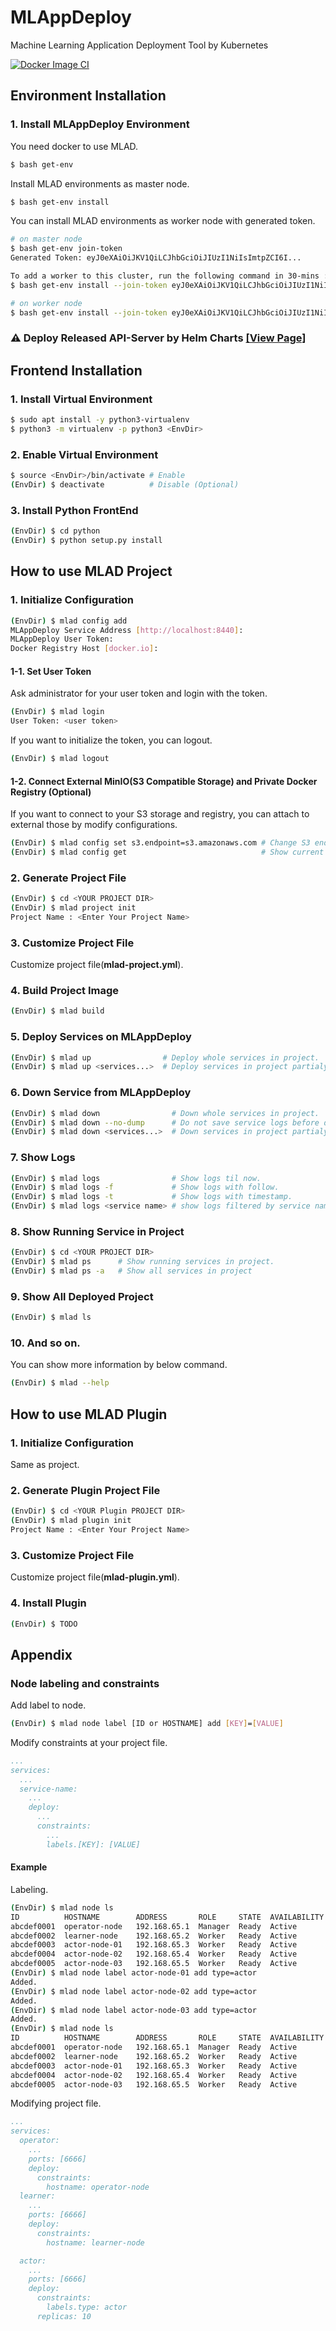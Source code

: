 # MLAppDeploy
Machine Learning Application Deployment Tool by Kubernetes

[![Docker Image CI](https://github.com/onetop21/MLAppDeploy/actions/workflows/docker-image.yml/badge.svg)](https://github.com/onetop21/MLAppDeploy/actions/workflows/docker-image.yml)

## Environment Installation
### 1. Install MLAppDeploy Environment
You need docker to use MLAD.
``` bash
$ bash get-env
```
Install MLAD environments as master node.
``` bash
$ bash get-env install
```
You can install MLAD environments as worker node with generated token.
``` bash
# on master node
$ bash get-env join-token
Generated Token: eyJ0eXAiOiJKV1QiLCJhbGciOiJIUzI1NiIsImtpZCI6I...

To add a worker to this cluster, run the following command in 30-mins :
$ bash get-env install --join-token eyJ0eXAiOiJKV1QiLCJhbGciOiJIUzI1NiIsImtpZCI6I...

# on worker node
$ bash get-env install --join-token eyJ0eXAiOiJKV1QiLCJhbGciOiJIUzI1NiIsImtpZCI6I...
```

### ⚠ Deploy Released API-Server by Helm Charts [[View Page]](/MLAppDeploy/charts/api-server/)

## Frontend Installation
### 1. Install Virtual Environment
``` bash
$ sudo apt install -y python3-virtualenv
$ python3 -m virtualenv -p python3 <EnvDir>
```
### 2. Enable Virtual Environment
``` bash
$ source <EnvDir>/bin/activate # Enable
(EnvDir) $ deactivate          # Disable (Optional)
```
### 3. Install Python FrontEnd
``` bash
(EnvDir) $ cd python
(EnvDir) $ python setup.py install
```

## How to use MLAD Project
### 1. Initialize Configuration
``` bash
(EnvDir) $ mlad config add
MLAppDeploy Service Address [http://localhost:8440]:
MLAppDeploy User Token:
Docker Registry Host [docker.io]:
```

#### 1-1. Set User Token
Ask administrator for your user token and login with the token.
``` bash
(EnvDir) $ mlad login
User Token: <user token>
```
If you want to initialize the token, you can logout.
``` bash
(EnvDir) $ mlad logout
```
#### 1-2. Connect External MinIO(S3 Compatible Storage) and Private Docker Registry (Optional)
If you want to connect to your S3 storage and registry, you can attach to external those by modify configurations.
``` bash
(EnvDir) $ mlad config set s3.endpoint=s3.amazonaws.com # Change S3 endpoint
(EnvDir) $ mlad config get                              # Show current configuration
```
### 2. Generate Project File
``` bash
(EnvDir) $ cd <YOUR PROJECT DIR>
(EnvDir) $ mlad project init
Project Name : <Enter Your Project Name>
```
### 3. Customize Project File
Customize project file(**mlad-project.yml**).
### 4. Build Project Image
``` bash
(EnvDir) $ mlad build
```
### 5. Deploy Services on MLAppDeploy
``` bash
(EnvDir) $ mlad up                # Deploy whole services in project.
(EnvDir) $ mlad up <services...>  # Deploy services in project partialy.
```
### 6. Down Service from MLAppDeploy
``` bash
(EnvDir) $ mlad down                # Down whole services in project.
(EnvDir) $ mlad down --no-dump      # Do not save service logs before down.
(EnvDir) $ mlad down <services...>  # Down services in project partialy.
```
### 7. Show Logs
``` bash
(EnvDir) $ mlad logs                # Show logs til now.
(EnvDir) $ mlad logs -f             # Show logs with follow.
(EnvDir) $ mlad logs -t             # Show logs with timestamp.
(EnvDir) $ mlad logs <service name> # show logs filtered by service name.
```
### 8. Show Running Service in Project
``` bash
(EnvDir) $ cd <YOUR PROJECT DIR>
(EnvDir) $ mlad ps      # Show running services in project.
(EnvDir) $ mlad ps -a   # Show all services in project
```
### 9. Show All Deployed Project
``` bash
(EnvDir) $ mlad ls
```
### 10. And so on.
You can show more information by below command.
``` bash
(EnvDir) $ mlad --help
```
## How to use MLAD Plugin
### 1. Initialize Configuration
Same as project. 
### 2. Generate Plugin Project File
``` bash
(EnvDir) $ cd <YOUR Plugin PROJECT DIR>
(EnvDir) $ mlad plugin init
Project Name : <Enter Your Project Name>
```
### 3. Customize Project File
Customize project file(**mlad-plugin.yml**).
### 4. Install Plugin
``` bash
(EnvDir) $ TODO
```

## Appendix
### Node labeling and constraints
Add label to node.
```bash
(EnvDir) $ mlad node label [ID or HOSTNAME] add [KEY]=[VALUE]
```
Modify constraints at your project file.
```yaml
...
services:
  ...
  service-name:
    ...
    deploy:
      ...
      constraints:
        ...
        labels.[KEY]: [VALUE]
```

#### Example
Labeling.
```bash
(EnvDir) $ mlad node ls
ID          HOSTNAME        ADDRESS       ROLE     STATE  AVAILABILITY  ENGINE    LABELS
abcdef0001  operator-node   192.168.65.1  Manager  Ready  Active        19.03.13
abcdef0002  learner-node    192.168.65.2  Worker   Ready  Active        19.03.13
abcdef0003  actor-node-01   192.168.65.3  Worker   Ready  Active        19.03.13
abcdef0004  actor-node-02   192.168.65.4  Worker   Ready  Active        19.03.13
abcdef0005  actor-node-03   192.168.65.5  Worker   Ready  Active        19.03.13
(EnvDir) $ mlad node label actor-node-01 add type=actor
Added.
(EnvDir) $ mlad node label actor-node-02 add type=actor
Added.
(EnvDir) $ mlad node label actor-node-03 add type=actor
Added.
(EnvDir) $ mlad node ls
ID          HOSTNAME        ADDRESS       ROLE     STATE  AVAILABILITY  ENGINE    LABELS
abcdef0001  operator-node   192.168.65.1  Manager  Ready  Active        19.03.13
abcdef0002  learner-node    192.168.65.2  Worker   Ready  Active        19.03.13
abcdef0003  actor-node-01   192.168.65.3  Worker   Ready  Active        19.03.13  type=actor
abcdef0004  actor-node-02   192.168.65.4  Worker   Ready  Active        19.03.13  type=actor
abcdef0005  actor-node-03   192.168.65.5  Worker   Ready  Active        19.03.13  type=actor
```
Modifying project file.
```yaml
...
services:
  operator:
    ...
    ports: [6666]
    deploy:
      constraints:
        hostname: operator-node
  learner:
    ...
    ports: [6666]
    deploy:
      constraints:
        hostname: learner-node

  actor:
    ...
    ports: [6666]
    deploy:
      constraints:
        labels.type: actor
      replicas: 10
```

